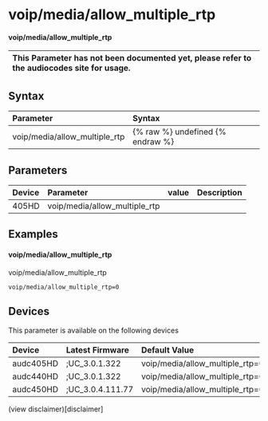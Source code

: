 ﻿---
description: voip/media/allow_multiple_rtp
search: false
---

# voip/media/allow_multiple_rtp

#### voip/media/allow_multiple_rtp


| This Parameter has not been documented yet, please refer to the audiocodes site for usage.  |
| :--- |

## Syntax
| Parameter | Syntax |
| :--- | :--- |
|voip/media/allow_multiple_rtp | {% raw %} undefined {% endraw %} |

## Parameters
|Device|Parameter|value|Description|
|:---|:---|:---|:---|
| 405HD | voip/media/allow_multiple_rtp |  |  |

## Examples
#### voip/media/allow_multiple_rtp

voip/media/allow_multiple_rtp

```
voip/media/allow_multiple_rtp=0
```

## Devices
This parameter is available on the following devices

| Device | Latest Firmware | Default Value |
|:---|:---|:---|
| audc405HD | ;UC_3.0.1.322 | voip/media/allow_multiple_rtp=0 
| audc440HD | ;UC_3.0.1.322 | voip/media/allow_multiple_rtp=0 
| audc450HD | ;UC_3.0.4.111.77 | voip/media/allow_multiple_rtp=0 

(view disclaimer)[disclaimer]
